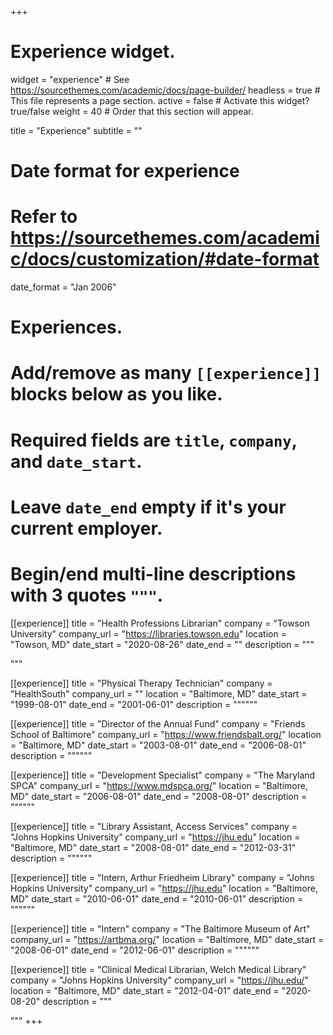 +++
# Experience widget.
widget = "experience"  # See https://sourcethemes.com/academic/docs/page-builder/
headless = true  # This file represents a page section.
active = false  # Activate this widget? true/false
weight = 40  # Order that this section will appear.

title = "Experience"
subtitle = ""

# Date format for experience
#   Refer to https://sourcethemes.com/academic/docs/customization/#date-format
date_format = "Jan 2006"

# Experiences.
#   Add/remove as many `[[experience]]` blocks below as you like.
#   Required fields are `title`, `company`, and `date_start`.
#   Leave `date_end` empty if it's your current employer.
#   Begin/end multi-line descriptions with 3 quotes `"""`.

[[experience]]
  title = "Health Professions Librarian"
  company = "Towson University"
  company_url = "https://libraries.towson.edu"
  location = "Towson, MD"
  date_start = "2020-08-26"
  date_end = ""
  description = """

""" 


 [[experience]]
  title = "Physical Therapy Technician"
  company = "HealthSouth"
  company_url = ""
  location = "Baltimore, MD"
  date_start = "1999-08-01"
  date_end = "2001-06-01"
  description = """"""



 [[experience]]
  title = "Director of the Annual Fund"
  company = "Friends School of Baltimore"
  company_url = "https://www.friendsbalt.org/"
  location = "Baltimore, MD"
  date_start = "2003-08-01"
  date_end = "2006-08-01"
  description = """"""

 [[experience]]
  title = "Development Specialist"
  company = "The Maryland SPCA"
  company_url = "https://www.mdspca.org/"
  location = "Baltimore, MD"
  date_start = "2006-08-01"
  date_end = "2008-08-01"
  description = """"""

  
[[experience]]
  title = "Library Assistant, Access Services"
  company = "Johns Hopkins University"
  company_url = "https://jhu.edu"
  location = "Baltimore, MD"
  date_start = "2008-08-01"
  date_end = "2012-03-31"
  description = """"""
 
 [[experience]]
  title = "Intern, Arthur Friedheim Library"
  company = "Johns Hopkins University"
  company_url = "https://jhu.edu"
  location = "Baltimore, MD"
  date_start = "2010-06-01"
  date_end = "2010-06-01"
  description = """"""
 
 [[experience]]
  title = "Intern"
  company = "The Baltimore Museum of Art"
  company_url = "https://artbma.org/"
  location = "Baltimore, MD"
  date_start = "2008-06-01"
  date_end = "2012-06-01"
  description = """"""
 
[[experience]]
  title = "Clinical Medical Librarian, Welch Medical Library"
  company = "Johns Hopkins University"
  company_url = "https://jhu.edu/"
  location = "Baltimore, MD"
  date_start = "2012-04-01"
  date_end = "2020-08-20"
  description = """

  """
+++
